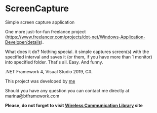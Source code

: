 # ScreenCapture
 Simple screen capture application

One more just-for-fun freelance project (https://www.freelancer.com/projects/dot-net/Windows-Application-Developer/details).

What does it do? Nothing special. it simple captures screen(s) with the specified interval and saves it (or them, if you have more than 1 monitor) into specified folder. That's all. Easy. And funny.

.NET Framework 4, Visual Studio 2019, C#.

This project was developed by [me](https://www.facebook.com/marina.petrichenko.1)

Should you have any question you can contact me directly at marina@btframework.com

**Please, do not forget to visit [Wireless Communication Library](https://www.btframework.com) site**

